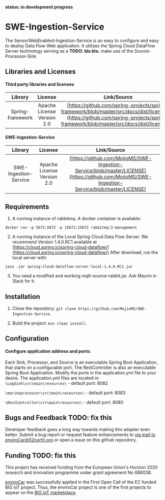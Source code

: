 #### status: in development progress

# SWE-Ingestion-Service

The SensorWebEnabled-Ingestion-Service is an easy to configure and easy to deploy Data Flow Web application. It utilizes the Spring Cloud DataFlow Server technology serving as a **TODO: bla bla.** make use of the Source-Processor-Sink 


## Libraries and Licenses

#### Third party libraries and licenses

|Library|License|Link/Source|
|:----:|:----:|:----:|
|Spring-framework|Apache License Version 2.0|[https://github.com/spring-projects/spring-framework/blob/master/src/docs/dist/license.txt](https://github.com/spring-projects/spring-framework/blob/master/src/docs/dist/license.txt)|

#### SWE-Ingestion-Service

|Library|License|Link/Source|
|:----:|:----:|:-----:|
|SWE-Ingestion-Service|Apache License Version 2.0|[https://github.com/MojioMS/SWE-Ingestion-Service/blob/master/LICENSE](https://github.com/MojioMS/SWE-Ingestion-Service/blob/master/LICENSE)|

## Requirements

1. A running instance of rabbitmq. A docker container is available:

`docker run -p 5672:5672 -p 15672:15672 rabbitmq:3-management`

2. A running instance of the Local Spring Cloud Data Flow Server. We recommend Version 1.4.0.RC1 available at [https://cloud.spring.io/spring-cloud-dataflow/](https://cloud.spring.io/spring-cloud-dataflow/) After download, run the local server with:

`java -jar spring-cloud-dataflow-server-local-1.4.0.RC1.jar`

3. You need a modified and working mqtt-source-rabbit.jar. Ask Maurin in Slack for it.
 

## Installation

  1. Clone the repository: `git clone https://github.com/MojioMS/SWE-Ingestion-Service`.

  2. Build the project: `mvn clean install`.

## Configuration

#### Configure application address and ports:
  Each Sink, Processor, and Source is an executable Spring Boot Application, that starts on a configurable port. The RestController is also an executable Spring Boot Application. Modify the ports in the application.yml file to your desire. The application.yml files are located in:
  `\LogSink\src\main\resources\` - default port: 8082
  
  `\marineprocessor\src\main\resources\` - default port: 8083
  
  `\RestController\src\main\resources\` - default port: 8080

    
## Bugs and Feedback **TODO: fix this**
Developer feedback goes a long way towards making this adapter even better. Submit a bug report or request feature enhancements to [via mail to enviroCar@52north.org](mailto:enviroCar@52north.org?Subject=wfs4BIGIoT-Adapter) or open a issue on this github repository.

## Funding **TODO: fix this**
This project has received funding from the European Union's Horizon 2020 research and innovation programme 
under grant agreement No 688038. 

[enviroCar](https://enviroCar.org) was successfully applied in the First Open Call of the EC funded BIG IoT project. Thus, the enviroCar 
project is one of the first projects to appear on the [BIG IoT marketplace](https://market.big-iot.org/).